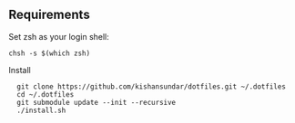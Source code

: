 ## Requirements

Set zsh as your login shell:

    chsh -s $(which zsh)

Install

      git clone https://github.com/kishansundar/dotfiles.git ~/.dotfiles
      cd ~/.dotfiles
      git submodule update --init --recursive
      ./install.sh
